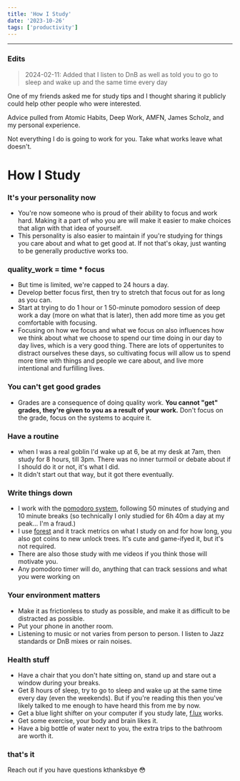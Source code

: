 ```yaml
---
title: 'How I Study'
date: '2023-10-26'
tags: ['productivity']
---
```


---

### Edits

> 2024-02-11: Added that I listen to DnB as well as told you to go to sleep and wake up and the same time every day

One of my friends asked me for study tips and I thought sharing it publicly could help other people who were interested.

Advice pulled from Atomic Habits, Deep Work, AMFN, James Scholz, and my personal experience.

Not everything I do is going to work for you. Take what works leave what doesn't.

# How I Study

### It's your personality now

- You're now someone who is proud of their ability to focus and work hard. Making it a part of who you are will make it easier to make choices that align with that idea of yourself.
- This personality is also easier to maintain if you're studying for things you care about and what to get good at. If not that's okay, just wanting to be generally productive works too.

### quality_work = time \* focus

- But time is limited, we're capped to 24 hours a day.
- Develop better focus first, then try to stretch that focus out for as long as you can.
- Start at trying to do 1 hour or 1 50-minute pomodoro session of deep work a day (more on what that is later), then add more time as you get comfortable with focusing.
- Focusing on how we focus and what we focus on also influences how we think about what we choose to spend our time doing in our day to day lives, which is a very good thing. There are lots of oppertunites to distract ourselves these days, so cultivating focus will allow us to spend more time with things and people we care about, and live more intentional and furfilling lives.

### You can't get good grades

- Grades are a consequence of doing quality work. **You cannot "get" grades, they're given to you as a result of your work.** Don't focus on the grade, focus on the systems to acquire it.

### Have a routine

- when I was a real goblin I'd wake up at 6, be at my desk at 7am, then study for 8 hours, till 3pm. There was no inner turmoil or debate about if I should do it or not, it's what I did.
- It didn't start out that way, but it got there eventually.

### Write things down

- I work with the [pomodoro system](https://en.wikipedia.org/wiki/Pomodoro_Technique), following 50 minutes of studying and 10 minute breaks (so technically I only studied for 6h 40m a day at my peak... I'm a fraud.)
- I use [forest](https://www.forestapp.cc/) and it track metrics on what I study on and for how long, you also got coins to new unlock trees. It's cute and game-ifyed it, but it's not required.
- There are also those study with me videos if you think those will motivate you.
- Any pomodoro timer will do, anything that can track sessions and what you were working on

### Your environment matters

- Make it as frictionless to study as possible, and make it as difficult to be distracted as possible.
- Put your phone in another room.
- Listening to music or not varies from person to person. I listen to Jazz standards or DnB mixes or rain noises.

### Health stuff

- Have a chair that you don't hate sitting on, stand up and stare out a window during your breaks.
- Get 8 hours of sleep, try to go to sleep and wake up at the same time every day (even the weekends). But if you're reading this then you've likely talked to me enough to have heard this from me by now.
- Get a blue light shifter on your computer if you study late, [f.lux](https://justgetflux.com/) works.
- Get some exercise, your body and brain likes it.
- Have a big bottle of water next to you, the extra trips to the bathroom are worth it.

### that's it

Reach out if you have questions kthanksbye 😳
